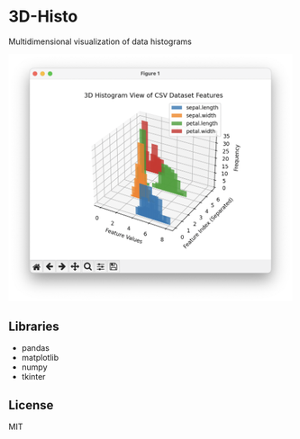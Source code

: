 # 3D-Histo

Multidimensional visualization of data histograms

![3D Histo](example.png)

## Libraries

- pandas
- matplotlib
- numpy
- tkinter

## License

MIT
